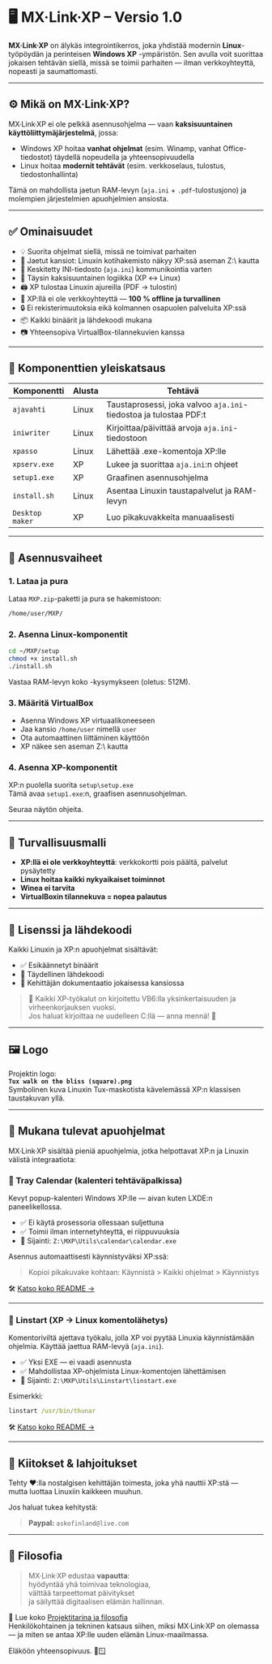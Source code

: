 # 🖥️ MX·Link·XP – Versio 1.0

**MX·Link·XP** on älykäs integrointikerros, joka yhdistää modernin **Linux**-työpöydän ja perinteisen **Windows XP** -ympäristön. Sen avulla voit suorittaa jokaisen tehtävän siellä, missä se toimii parhaiten — ilman verkkoyhteyttä, nopeasti ja saumattomasti.

---

## ⚙️ Mikä on MX·Link·XP?

MX·Link·XP ei ole pelkkä asennusohjelma — vaan **kaksisuuntainen käyttöliittymäjärjestelmä**, jossa:

- Windows XP hoitaa **vanhat ohjelmat** (esim. Winamp, vanhat Office-tiedostot) täydellä nopeudella ja yhteensopivuudella
- Linux hoitaa **modernit tehtävät** (esim. verkkoselaus, tulostus, tiedostonhallinta)

Tämä on mahdollista jaetun RAM-levyn (`aja.ini` + `.pdf`-tulostusjono) ja molempien järjestelmien apuohjelmien ansiosta.

---

## ✅ Ominaisuudet

- 💡 Suorita ohjelmat siellä, missä ne toimivat parhaiten
- 📂 Jaetut kansiot: Linuxin kotihakemisto näkyy XP:ssä aseman Z:\ kautta
- 🧠 Keskitetty INI-tiedosto (`aja.ini`) kommunikointia varten
- 🔄 Täysin kaksisuuntainen logiikka (XP ↔ Linux)
- 🖨️ XP tulostaa Linuxin ajureilla (PDF → tulostin)
- 🚫 XP:llä ei ole verkkoyhteyttä — **100 % offline ja turvallinen**
- 🔒 Ei rekisterimuutoksia eikä kolmannen osapuolen palveluita XP:ssä
- 📦 Kaikki binäärit ja lähdekoodi mukana
- 📷 Yhteensopiva VirtualBox-tilannekuvien kanssa

---

## 🧩 Komponenttien yleiskatsaus

| Komponentti      | Alusta   | Tehtävä                                      |
|------------------|----------|-----------------------------------------------|
| `ajavahti`       | Linux    | Taustaprosessi, joka valvoo `aja.ini`-tiedostoa ja tulostaa PDF:t |
| `iniwriter`      | Linux    | Kirjoittaa/päivittää arvoja `aja.ini`-tiedostoon |
| `xpasso`         | Linux    | Lähettää .exe-komentoja XP:lle                |
| `xpserv.exe`     | XP       | Lukee ja suorittaa `aja.ini`:n ohjeet         |
| `setup1.exe`     | XP       | Graafinen asennusohjelma                      |
| `install.sh`     | Linux    | Asentaa Linuxin taustapalvelut ja RAM-levyn   |
| `Desktop maker`  | XP       | Luo pikakuvakkeita manuaalisesti              |

---

## 🏁 Asennusvaiheet

### 1. Lataa ja pura

Lataa `MXP.zip`-paketti ja pura se hakemistoon:  
```bash
/home/user/MXP/
```

### 2. Asenna Linux-komponentit

```bash
cd ~/MXP/setup
chmod +x install.sh
./install.sh
```

Vastaa RAM-levyn koko -kysymykseen (oletus: 512M).

### 3. Määritä VirtualBox

- Asenna Windows XP virtuaalikoneeseen
- Jaa kansio `/home/user` nimellä `user`
- Ota automaattinen liittäminen käyttöön
- XP näkee sen aseman Z:\ kautta

### 4. Asenna XP-komponentit

XP:n puolella suorita `setup\setup.exe`  
Tämä avaa `setup1.exe`:n, graafisen asennusohjelman.

Seuraa näytön ohjeita.

---

## 🔐 Turvallisuusmalli

- **XP:llä ei ole verkkoyhteyttä**: verkkokortti pois päältä, palvelut pysäytetty
- **Linux hoitaa kaikki nykyaikaiset toiminnot**
- **Winea ei tarvita**
- **VirtualBoxin tilannekuva = nopea palautus**

---

## 📜 Lisenssi ja lähdekoodi

Kaikki Linuxin ja XP:n apuohjelmat sisältävät:

- ✅ Esikäännetyt binäärit
- 📂 Täydellinen lähdekoodi
- 📝 Kehittäjän dokumentaatio jokaisessa kansiossa

> 💬 Kaikki XP-työkalut on kirjoitettu VB6:lla yksinkertaisuuden ja virheenkorjauksen vuoksi.  
> Jos haluat kirjoittaa ne uudelleen C:llä — anna mennä! 🙌

---

## 🖼️ Logo

Projektin logo:  
**`Tux walk on the bliss (square).png`**  
Symbolinen kuva Linuxin Tux-maskotista kävelemässä XP:n klassisen taustakuvan yllä.

---

## 🧰 Mukana tulevat apuohjelmat

MX·Link·XP sisältää pieniä apuohjelmia, jotka helpottavat XP:n ja Linuxin välistä integraatiota:

### 📅 Tray Calendar (kalenteri tehtäväpalkissa)

Kevyt popup-kalenteri Windows XP:lle — aivan kuten LXDE:n paneelikellossa.

- ✅ Ei käytä prosessoria ollessaan suljettuna  
- ✅ Toimii ilman internetyhteyttä, ei riippuvuuksia  
- 📂 Sijainti: `Z:\MXP\Utils\calendar\calendar.exe`

Asennus automaattisesti käynnistyväksi XP:ssä:  
> Kopioi pikakuvake kohtaan: Käynnistä > Kaikki ohjelmat > Käynnistys

🛠️ [Katso koko README →](MXP/Utils/calendar/README.md)

---

### 🔁 Linstart (XP → Linux komentolähetys)

Komentoriviltä ajettava työkalu, jolla XP voi pyytää Linuxia käynnistämään ohjelmia. Käyttää jaettua RAM-levyä (`aja.ini`).

- ✅ Yksi EXE — ei vaadi asennusta  
- ✅ Mahdollistaa XP-ohjelmista Linux-komentojen lähettämisen  
- 📂 Sijainti: `Z:\MXP\Utils\Linstart\linstart.exe`

Esimerkki:
```cmd
linstart /usr/bin/thunar
```

🛠️ [Katso koko README →](MXP/Utils/Linstart/README.md)

---

## 🙋 Kiitokset & lahjoitukset

Tehty ❤️:lla nostalgisen kehittäjän toimesta, joka yhä nauttii XP:stä —  
mutta luottaa Linuxiin kaikkeen muuhun.

Jos haluat tukea kehitystä:

> **Paypal:** `askofinland@live.com`

---

## 🧠 Filosofia

> MX·Link·XP edustaa **vapautta**:  
> hyödyntää yhä toimivaa teknologiaa,  
> välttää tarpeettomat päivitykset  
> ja säilyttää digitaalisen elämän hallinnan.

📖 Lue koko [Projektitarina ja filosofia](Doc/project_story.md)  
Henkilökohtainen ja tekninen katsaus siihen, miksi MX·Link·XP on olemassa — ja miten se antaa XP:lle uuden elämän Linux-maailmassa.

Eläköön yhteensopivuus. 🐧🪟
